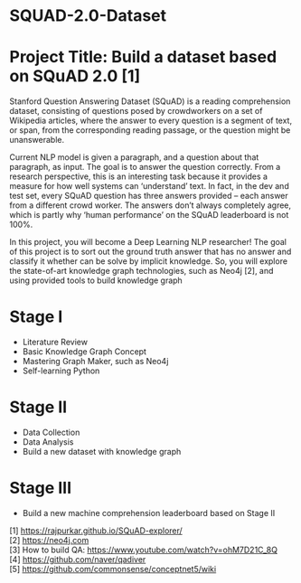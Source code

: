 # SQUAD-2.0-Dataset

# Project Title: Build a dataset based on SQuAD 2.0 [1]

Stanford Question Answering Dataset (SQuAD) is a reading comprehension dataset, consisting of questions posed by crowdworkers on a set of Wikipedia articles, where the answer to every question is a segment of text, or span, from the corresponding reading passage, or the question might be unanswerable.

Current NLP model is given a paragraph, and a question about that paragraph, as input. The goal is to answer the question correctly. From a research perspective, this is an interesting task because it provides a measure for how well systems can ‘understand’ text. In fact, in the dev and test set, every SQuAD question has three answers provided – each answer from a different crowd worker. The answers don’t always completely agree, which is partly why ‘human performance’ on the SQuAD leaderboard is not 100%. 

In this project, you will become a Deep Learning NLP researcher!  The goal of this project is to sort out the ground truth answer that has no answer and classify it whether can be solve by implicit knowledge. So, you will explore the state-of-art knowledge graph technologies, such as Neo4j [2], and using provided tools to build knowledge graph

# Stage I

  - Literature Review
  - Basic Knowledge Graph Concept
  - Mastering Graph Maker, such as Neo4j
  - Self-learning Python
  
# Stage II

  - Data Collection
  - Data Analysis
  - Build a new dataset with knowledge graph
  
# Stage III

  - Build a new machine comprehension leaderboard based on Stage II

[1] https://rajpurkar.github.io/SQuAD-explorer/ \
[2] https://neo4j.com \
[3] How to build QA: https://www.youtube.com/watch?v=ohM7D21C_8Q \
[4] https://github.com/naver/qadiver \
[5] https://github.com/commonsense/conceptnet5/wiki
